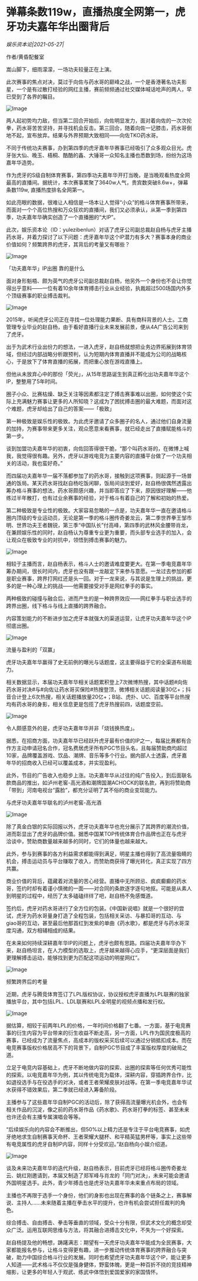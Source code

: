 # 弹幕条数119w，直播热度全网第一，虎牙功夫嘉年华出圈背后

*娱乐资本论|2021-05-27|*

作者/黄昏配餐室

嵩山脚下，细雨濛濛，一场功夫较量正在上演。

此次赛事的焦点对决，莫过于向佐与药水哥的巅峰之战，一个是香港著名功夫影星，一个是有过散打经验的网红主播，赛前频频通过社交媒体喊话呛声的两人，早已受到了各界的瞩目。

![Image](https://mmbiz.qpic.cn/mmbiz_jpg/jNZszpkibXxibicm8ic0ddcUf1Bb6plrkLYyP96UUOFMt3uFygBBb0efN2xLiaa7f62pqGUicd8fho5ic2wPicR7lR0icjQ/640?wx_fmt=jpeg&tp=webp&wxfrom=5&wx_lazy=1&wx_co=1)

两人起初势均力敌，但当第二回合开始后，向佐明显发力，面对着向佐的一次次抡拳，药水哥苦苦坚持，并寻找机会反击。第三回合，随着向佐一记膝击，药水哥倒地不起，宣布放弃。结果与外界预期大致相同——向佐TKO药水哥。

不同于传统功夫赛事，办到第四季的虎牙嘉年华赛事已经吸引了众多观众目光。虎牙张大仙、晚玉、梧桐、酷酷的鑫、大锤哥一众知名主播也悉数到场，纷纷为这场嘉年华造势。

作为虎牙的S级自制体育赛事，第四季功夫嘉年华开打当晚，是当晚观看热度全网最高的直播间。据统计，本次赛事累聚了3640w人气，贵宾数突破8.6w+，弹幕条数119w, 直播热度排名全网第一。

如此亮眼的数据，很难让人相信是一场本让人觉得“小众”的格斗体育赛事所带来，而面对一个个高位热搜和万众狂欢的直播间，我们又必须承认，从第一季到第四季，功夫嘉年华确实创造了一个直播圈的“大IP”。

此次，娱乐资本论（ID：yulezibenlun）对话了虎牙公司副总裁赵自杨与虎牙主播药水哥，并着力探讨了以下问题：虎牙嘉年华这个IP潜力有多大？赛事本身的商业价值如何？频繁跨界的虎牙，其背后的考量又有哪些？

![Image](https://mmbiz.qpic.cn/mmbiz_png/jNZszpkibXx8r0eeusveAtyj98pKeBEz7tMuAmiadsyvAk4l30TZvmgP03RGX0iaosuL5yVawsdblYqeWUcOTHYoQ/640?wx_fmt=png&tp=webp&wxfrom=5&wx_lazy=1&wx_co=1)

「功夫嘉年华」IP出圈 靠的是什么

面对身形魁梧、颇为英气的虎牙公司副总裁赵自杨，他另外一个身份也不会让你觉得出乎意料——一位有着10余年体育搏击行业从业经验，执裁超过500场国内外多个顶级赛事的职业搏击裁判。

![Image](https://mmbiz.qpic.cn/mmbiz_jpg/jNZszpkibXxibicm8ic0ddcUf1Bb6plrkLYyficGnEM900ku9JoubLmn8Hq0pplQUzNP65n40BOLpJt1cKSn9Lhr1Hw/640?wx_fmt=jpeg&tp=webp&wxfrom=5&wx_lazy=1&wx_co=1)

2015年，听闻虎牙公司正在寻找一位处理能力果断、具有商科背景的人士。工商管理专业毕业的赵自杨，由于看好直播行业未来发展前景，便从4A广告公司来到了虎牙。

出于为武术行业出份力的想法，一进入虎牙，赵自杨就想把业务边界拓展到体育领域，但经过内部战略分析跟预判，认为短期内体育直播并不能成为公司的战略核心，于是放下了体育直播的拓展，而把重心放在游戏直播上。

但他从未放弃心中的那份「荧光」，从15年思路诞生到真正孵化出功夫嘉年华这个IP，整整用了5年时间。

圈子小众、比赛枯燥、缺乏关注等因素都注定了搏击赛事难以出圈，如何使这个实际上充满魅力赛事让更多的人所知晓？这成为了困扰搏击圈的最大难题，而面对这个难题，虎牙却给出了自己的答案——「极致」

第一种极致是娱乐性的极致。为此虎牙邀请了众多圈子的名人，通过他们自身流量的加持，为赛事带来更多关注，观众愿意来看赛事，就已经走出了直播赋能格斗的第一步。

谈到加盟功夫嘉年华的初衷，向佐回答得很干脆，“那个叫药水哥的，在微博上喊我，我觉得很有趣。另外，虎牙以游戏电竞为主要内容的直播平台做了一个功夫相关的活动，我也蛮好奇。”

而四届功夫嘉年华一届不落都参加了的药水哥，接触到这项赛事，则起源于一场普通的饭局。某天药水哥找赵自杨吃饭闲聊，饭局间谈到爱好，赵自杨很偶然透露出筹办格斗赛事的想法，药水哥颇感兴趣，并当即答应了下来，原因很好理解——他练过半年散打，也有过业余赛事的经验，对于格斗有着自己的了解和初始的热爱。

第二种极致是专业性的极致。大家容易忽略的一点是，功夫嘉年华一直在邀请格斗圈内顶级的专业运动员，无论是第一季的格斗圈传奇姜龙云，第二季世界拳王邹市明、世界功夫王者魏锐，第三季“中国队长”付高峰，第四季的武林风金腰带肖龙，在兼顾娱乐性的同时，赵自杨认为尊重专业更为重要，而头部专业选手的加入，会让观众在极致专业的对抗中，领悟到搏击赛事的魅力。

![Image](https://mmbiz.qpic.cn/mmbiz_jpg/jNZszpkibXxibicm8ic0ddcUf1Bb6plrkLYyfzfsSOTlHa9qcXSROLuvoUXhuKZ8sNAkyCDULv1cd7t7ibGZaIYO22w/640?wx_fmt=jpeg&tp=webp&wxfrom=5&wx_lazy=1&wx_co=1)

相较于主播而言，赵自杨表示，格斗人士的邀请难度要更大。在第一季电竞嘉年华筹办期间，很长时间内，虎牙也没有跟一龙敲定下来参与意愿。一龙过去参加的都是职业赛事，跨界打网红还是头一回。对于一龙来说，与其说是生理上的挑战，更多的是一种心理上的挑战——他需要接受对手是网红拳手的事实。

两种极致的碰撞与融合后，进而产生的是一种跨界效应——网红拳手与职业选手的跨界出圈，线下格斗与线上直播的跨界融合。

内容策划能力的不断进步加之虎牙本就强大的渠道运营，让虎牙功夫嘉年华这个IP彻底出圈。

![Image](https://mmbiz.qpic.cn/mmbiz_png/jNZszpkibXx8r0eeusveAtyj98pKeBEz7ejDSZf97dAE3mMYqSpwDp0blV0YsOONibSOjLz8EycRV8uxj7xc8QIg/640?wx_fmt=png&tp=webp&wxfrom=5&wx_lazy=1&wx_co=1)

流量与盈利的「双赢」

虎牙功夫嘉年华赢得了史无前例的曝光与话题度，这主要得益于它的全渠道布局能力。

相关数据显示，本届功夫嘉年华相关话题累积登上7次微博热搜，其中话题#向佐药水哥对决#与#向佐让药水哥买保险#热搜登顶，微博相关话题阅读量30亿+；抖音合计登上6次热搜，相关话题播放量20亿+；B站、虎扑、UC、百度等平台热搜均有药水哥的身影，相关信息更是包揽了虎牙热搜前四，话题度空前。

![Image](https://mmbiz.qpic.cn/mmbiz_jpg/jNZszpkibXxibicm8ic0ddcUf1Bb6plrkLYyrKSZvHeMrVUubfIm5RrHvia0vu3DwMXQx2lPaAoacjlY9RHroVKQnKg/640?wx_fmt=jpeg&tp=webp&wxfrom=5&wx_lazy=1&wx_co=1)

令人颇感意外的是，虎牙功夫嘉年华并非「烧钱换热度」。

据悉，在招商方面，功夫嘉年华已经跃升虎牙最有价值的IP之一，每届比赛都有合作方主动申请冠名合作，冠名费居虎牙所有PGC节目头名，且每届赞助商均超过10家，品牌覆盖游戏、饮品、潮牌、音乐等多个行业。据内部人士透露，虎牙嘉年华的招商收入已经可以覆盖成本，并实现盈利。

此外，节目的广告收入也稳步上涨。功夫嘉年华从过往的纯广告投入，到后面联名款商品的推出，如泸州老窖-高光酒和潮牌国潮ACHOCK的联名款，再到将赞助商「带到」河南电视台“露脸”，都充分证明了其不俗的商业变现能力。

与虎牙功夫嘉年华联名的泸州老窖-高光酒

![Image](https://mmbiz.qpic.cn/mmbiz_jpg/jNZszpkibXxibicm8ic0ddcUf1Bb6plrkLYy0g4yIsJOpfEz9nfV27hIoQZGdEStmLoOpHpyv9TB6PGrNiacHeO6yEA/640?wx_fmt=jpeg&tp=webp&wxfrom=5&wx_lazy=1&wx_co=1)

除了真金白银的实际回报以外，虎牙功夫嘉年华也充分展示了其跨界的潮流价值，进而彰显出了虎牙的品牌价值。据悉中国某TOP传统体育合作品牌也正在与虎牙洽谈中，赞助商数量越来越多的同时，它们的体量也越来越大。

此外，参与到赛事的各方利益需求都能得到满足，明星主播也得到了高流量吸睛的机会，搏击运动员与平台赚取了收入，而赞助商获得了曝光转化，真正实现了四方共赢。

商业价值的背后，蕴藏着对流量的苦心经营。直播中无所顾忌、疯疯癫癫的药水哥，签约时却有着谨小慎微的一面——对合同的条款逐字逐句地抠。可能是从素人到明星的过程中，经历了太多磕磕绊绊了吧，赵自杨不免感慨道。

签约后，虎牙对药水哥进行了全方位的包装。《中国新说唱》就是一个很好的尝试，虎牙为药水哥量身打造了全程包装，包括相关采访、与暴扣哥的互动、与giao哥的互动，甚至最后他那首红到发紫的单曲《药水歌》，都是虎牙与药水哥深度沟通，双方相辅相成的结果。

在未来如何持续深耕嘉年华IP的问题上，虎牙也颇有思路。四届功夫嘉年华办下来，赵自杨坦言，在人力模型的选取上，虎牙越来越得心应手，“更深层面是我们更理解搏击运动，能够找到更为匹配这项运动的明星网红”。

![Image](https://mmbiz.qpic.cn/mmbiz_png/jNZszpkibXx8r0eeusveAtyj98pKeBEz7gMbSIRF8ujdpJibC3CLgiaEEY6kJq4YuKUC4cv1ZG4kjEVEHhs35Zn3Q/640?wx_fmt=png&tp=webp&wxfrom=5&wx_lazy=1&wx_co=1)

频繁跨界后的考量

近期，虎牙与腾竞体育签订了LPL版权协议，协议授权虎牙直播为LPL联赛的独家播放平台，其中包括LPL、LDL联赛和LPL全明星的视频点播和发行权。

![Image](https://mmbiz.qpic.cn/mmbiz_jpg/jNZszpkibXxibicm8ic0ddcUf1Bb6plrkLYylzSZJ8nBYIticDRQxcI7kKLicnNp96UduQ4DTqMu8fcUxPYRvhGyHYjg/640?wx_fmt=jpeg&tp=webp&wxfrom=5&wx_lazy=1&wx_co=1)

据估算，相较于前两年LPL的价格，一年时间价格翻了七番。一方面，基于电竞赛事的衍生内容为平台带来的衍生收益不断走高，另一方面，LPL作为国民度极高的赛事，已经成为了流量焦点，高成本的版权采买后续可以通过分销抵扣成本。而在电竞赛事版权价格居高不下的背景下，自制PGC节目成了丰富版权厚度的破局之道。

立足于电竞内容基础上，虎牙不断地做内容的探索、出圈的探索等任何优秀可能性的探索。以电竞嘉年华为例，其以传统电竞为载体，深耕内容，穿插跨界合作，比如退役选手与在役选手的对决，或者王者荣耀皮肤对战等。在第一季电竞嘉年华试水获得不错效果后，第二季就已经进入筹备阶段。

主播参与了这些嘉年华自制PGC的活动后，除了获得高流量曝光机会外，也会有相关作品的沉淀，像之前的药水哥作品《药水歌》、药水哥打拳的标签、甚至未来也许还会有主播专属演唱会等等。

“后续娱乐向的内容会不断推出，但50%以上精力还是专注于平台电竞赛事，如虎牙绝地求生自制赛事天命杯、王者荣耀大腿杯、和平精英猛男杯等，事实上这些带有电竞属性的虎牙自制IP内容，同样十分受欢迎。”赵自杨向小娱介绍道。

![Image](https://mmbiz.qpic.cn/mmbiz_jpg/jNZszpkibXxibicm8ic0ddcUf1Bb6plrkLYy4R4ZI7c7Y9hX4tdClvU9CC90EoQJj7SjwBN2xwPiaQV7XHjrQVwuMlw/640?wx_fmt=jpeg&tp=webp&wxfrom=5&wx_lazy=1&wx_co=1)

谈及未来功夫嘉年华的迭代升级，赵自杨表示，目前虎牙已经将格斗圈传奇姜龙云、姚红刚邀请到，本届又制造了郑军峰与肖龙的「同门对决」，未来可能会邀请外国明星选手。此外，青少年搏击也是虎牙功夫嘉年华未来重点布局的领域。

主播也不再限于选手一个身份，他们的身影也出现在赛事的各个链条之上，赛事解说、主持人……未来随着主播在拳击水平的提升，也许有机会尝试担任裁判的角色。

综合搏击、自由搏击、拳击等垂直的领域，受众十分有限，但武术文化的概念却受众广泛。运用互联网思维与方法，将其融合进搏击文化中，不失为一个好探索。

赵自杨提及他的畅想，踌躇满志：期望有一天虎牙功夫嘉年华能成为全民赛事，大家都能报名参与，让格斗变得更有趣，进一步推动传统体育赛事的跨界融合与突破，助力中国综合格斗行业的发展。同时也希望虎牙功夫嘉年华这个IP，能让更多人知道——武术格斗不仅仅是强身健体，野蛮体魄，更是一种百折不挠的竞技精神缩影，让更多的年轻人于观武、练武中体悟到爱国爱家的家国情怀。

